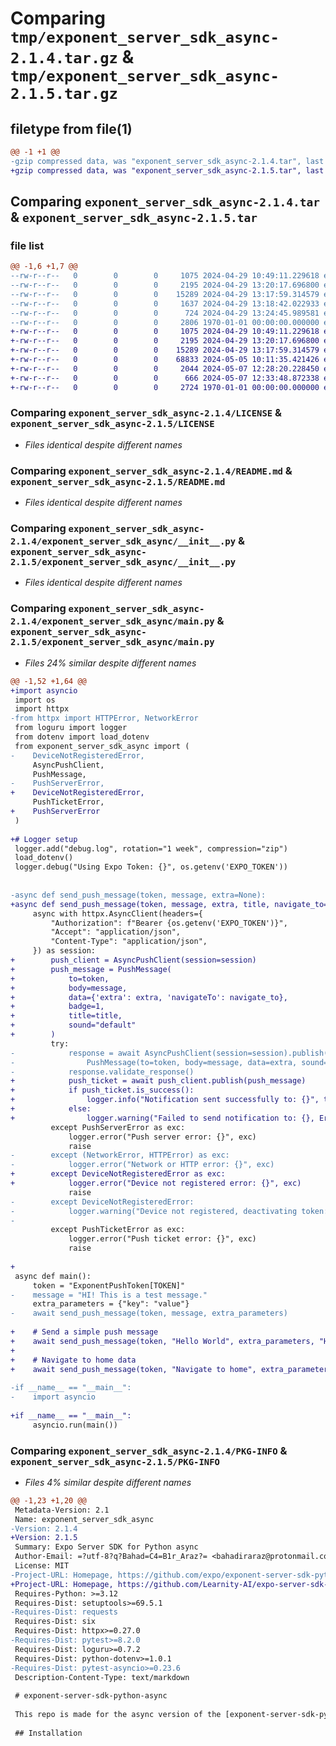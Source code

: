 # Comparing `tmp/exponent_server_sdk_async-2.1.4.tar.gz` & `tmp/exponent_server_sdk_async-2.1.5.tar.gz`

## filetype from file(1)

```diff
@@ -1 +1 @@
-gzip compressed data, was "exponent_server_sdk_async-2.1.4.tar", last modified: Mon Apr 29 13:24:45 2024, max compression
+gzip compressed data, was "exponent_server_sdk_async-2.1.5.tar", last modified: Tue May  7 12:33:48 2024, max compression
```

## Comparing `exponent_server_sdk_async-2.1.4.tar` & `exponent_server_sdk_async-2.1.5.tar`

### file list

```diff
@@ -1,6 +1,7 @@
--rw-r--r--   0        0        0     1075 2024-04-29 10:49:11.229618 exponent_server_sdk_async-2.1.4/LICENSE
--rw-r--r--   0        0        0     2195 2024-04-29 13:20:17.696800 exponent_server_sdk_async-2.1.4/README.md
--rw-r--r--   0        0        0    15289 2024-04-29 13:17:59.314579 exponent_server_sdk_async-2.1.4/exponent_server_sdk_async/__init__.py
--rw-r--r--   0        0        0     1637 2024-04-29 13:18:42.022933 exponent_server_sdk_async-2.1.4/exponent_server_sdk_async/main.py
--rw-r--r--   0        0        0      724 2024-04-29 13:24:45.989581 exponent_server_sdk_async-2.1.4/pyproject.toml
--rw-r--r--   0        0        0     2806 1970-01-01 00:00:00.000000 exponent_server_sdk_async-2.1.4/PKG-INFO
+-rw-r--r--   0        0        0     1075 2024-04-29 10:49:11.229618 exponent_server_sdk_async-2.1.5/LICENSE
+-rw-r--r--   0        0        0     2195 2024-04-29 13:20:17.696800 exponent_server_sdk_async-2.1.5/README.md
+-rw-r--r--   0        0        0    15289 2024-04-29 13:17:59.314579 exponent_server_sdk_async-2.1.5/exponent_server_sdk_async/__init__.py
+-rw-r--r--   0        0        0    68833 2024-05-05 10:11:35.421426 exponent_server_sdk_async-2.1.5/exponent_server_sdk_async/debug.log
+-rw-r--r--   0        0        0     2044 2024-05-07 12:28:20.228450 exponent_server_sdk_async-2.1.5/exponent_server_sdk_async/main.py
+-rw-r--r--   0        0        0      666 2024-05-07 12:33:48.872338 exponent_server_sdk_async-2.1.5/pyproject.toml
+-rw-r--r--   0        0        0     2724 1970-01-01 00:00:00.000000 exponent_server_sdk_async-2.1.5/PKG-INFO
```

### Comparing `exponent_server_sdk_async-2.1.4/LICENSE` & `exponent_server_sdk_async-2.1.5/LICENSE`

 * *Files identical despite different names*

### Comparing `exponent_server_sdk_async-2.1.4/README.md` & `exponent_server_sdk_async-2.1.5/README.md`

 * *Files identical despite different names*

### Comparing `exponent_server_sdk_async-2.1.4/exponent_server_sdk_async/__init__.py` & `exponent_server_sdk_async-2.1.5/exponent_server_sdk_async/__init__.py`

 * *Files identical despite different names*

### Comparing `exponent_server_sdk_async-2.1.4/exponent_server_sdk_async/main.py` & `exponent_server_sdk_async-2.1.5/exponent_server_sdk_async/main.py`

 * *Files 24% similar despite different names*

```diff
@@ -1,52 +1,64 @@
+import asyncio
 import os
 import httpx
-from httpx import HTTPError, NetworkError
 from loguru import logger
 from dotenv import load_dotenv
 from exponent_server_sdk_async import (
-    DeviceNotRegisteredError,
     AsyncPushClient,
     PushMessage,
-    PushServerError,
+    DeviceNotRegisteredError,
     PushTicketError,
+    PushServerError
 )
 
+# Logger setup
 logger.add("debug.log", rotation="1 week", compression="zip")
 load_dotenv()
 logger.debug("Using Expo Token: {}", os.getenv('EXPO_TOKEN'))
 
 
-async def send_push_message(token, message, extra=None):
+async def send_push_message(token, message, extra, title, navigate_to=None):
     async with httpx.AsyncClient(headers={
         "Authorization": f"Bearer {os.getenv('EXPO_TOKEN')}",
         "Accept": "application/json",
         "Content-Type": "application/json",
     }) as session:
+        push_client = AsyncPushClient(session=session)
+        push_message = PushMessage(
+            to=token,
+            body=message,
+            data={'extra': extra, 'navigateTo': navigate_to},
+            badge=1,
+            title=title,
+            sound="default"
+        )
         try:
-            response = await AsyncPushClient(session=session).publish(
-                PushMessage(to=token, body=message, data=extra, sound="default"))
-            response.validate_response()
+            push_ticket = await push_client.publish(push_message)
+            if push_ticket.is_success():
+                logger.info("Notification sent successfully to: {}", token)
+            else:
+                logger.warning("Failed to send notification to: {}, Error: {}", token, push_ticket.message)
         except PushServerError as exc:
             logger.error("Push server error: {}", exc)
             raise
-        except (NetworkError, HTTPError) as exc:
-            logger.error("Network or HTTP error: {}", exc)
+        except DeviceNotRegisteredError as exc:
+            logger.error("Device not registered error: {}", exc)
             raise
-        except DeviceNotRegisteredError:
-            logger.warning("Device not registered, deactivating token: {}", token)
-
         except PushTicketError as exc:
             logger.error("Push ticket error: {}", exc)
             raise
 
+
 async def main():
     token = "ExponentPushToken[TOKEN]"
-    message = "HI! This is a test message."
     extra_parameters = {"key": "value"}
-    await send_push_message(token, message, extra_parameters)
 
+    # Send a simple push message
+    await send_push_message(token, "Hello World", extra_parameters, "Hello World")
+
+    # Navigate to home data
+    await send_push_message(token, "Navigate to home", extra_parameters, "Home", "/(tabs)/(home)")
 
-if __name__ == "__main__":
-    import asyncio
 
+if __name__ == "__main__":
     asyncio.run(main())
```

### Comparing `exponent_server_sdk_async-2.1.4/PKG-INFO` & `exponent_server_sdk_async-2.1.5/PKG-INFO`

 * *Files 4% similar despite different names*

```diff
@@ -1,23 +1,20 @@
 Metadata-Version: 2.1
 Name: exponent_server_sdk_async
-Version: 2.1.4
+Version: 2.1.5
 Summary: Expo Server SDK for Python async
 Author-Email: =?utf-8?q?Bahad=C4=B1r_Araz?= <bahadiraraz@protonmail.com>, Expo Team <exponent.team@gmail.com>
 License: MIT
-Project-URL: Homepage, https://github.com/expo/exponent-server-sdk-python
+Project-URL: Homepage, https://github.com/Learnity-AI/expo-server-sdk-python-async
 Requires-Python: >=3.12
 Requires-Dist: setuptools>=69.5.1
-Requires-Dist: requests
 Requires-Dist: six
 Requires-Dist: httpx>=0.27.0
-Requires-Dist: pytest>=8.2.0
 Requires-Dist: loguru>=0.7.2
 Requires-Dist: python-dotenv>=1.0.1
-Requires-Dist: pytest-asyncio>=0.23.6
 Description-Content-Type: text/markdown
 
 # exponent-server-sdk-python-async
 
 This repo is made for the async version of the [exponent-server-sdk-python](https://github.com/expo-community/expo-server-sdk-python) made by [Bahadır Araz](https://github.com/bahadiraraz).
 
 ## Installation
```

